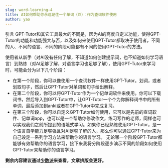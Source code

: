 ```yaml
---
slug: word-learning-4
title: AI如何帮助你永远记住一个单词（四）：作为查词软件使用
author: yao
---
```


引言
GPT-Tutor和其它工具最大的不同是，因为AI的高度自定义功能，使得GPT-Tutor的功能和功能强大与否，以及如何来使用GPT-Tutor都取决于使用者，不同的人、不同的语言、不同的阶段可能都有不同的使用GPT-Tutor的方法。

使用者从新手（对AI没有任何了解，不知道如何创建提示词，也不知道如何学习语言）到熟练（对AI足够了解，对语言学习也足够了解），使用GPT-Tutor来学习时，可能会分为以下几个阶段：

- 在第一个阶段，你可以像使用一个查词软件一样使用GPT-Tutor。划词，或者划取句子，然后让GPT-Tutor对单词和句子给出解释。
- 在第二个阶段，你可以将GPT-Tutor作为一个记单词软件来使用。你可以下载词书，然后导入到GPT-Tutor中，让GPT-Tutor一个个为你解释词书中的所有单词，最后添加到anki或者在GPT-Tutor中完成复习。
- 在第三个阶段，你可以自定义GPT-Tutor如何使用，它可以是先前的查词软件、记单词app，也可以是一个帮助你修改作文，练习写作的老师，同样也可以实现我们之前所提到的语境式学习。如果你已经熟练使用GPT-Tutor，是一个语言自学能力足够强且对AI足够了解的人，那么你可以通过GPT-Tutor来为自己设定一系列学习方法来帮助你的语言学习。
无论哪一个阶段GPT-Tutor都能够有效帮助你的语言学习，接下来我将分阶段逐步演示不同的阶段如何使用GPT-Tutor来帮助你的语言学习。

**剩余内容建议通过[少数派](https://sspai.com/post/91569)来查看，文章排版会更好。**